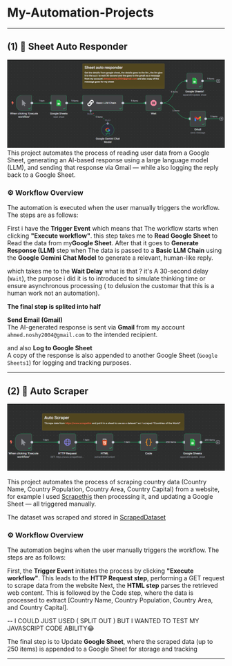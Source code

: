 # My-Automation-Projects

-------------------------------------------------------------------------------------------


## (1) 📩 Sheet Auto Responder
![Sheet Responder Workflow](Email_Sender/Sheet_Responder.png)
This project automates the process of reading user data from a Google Sheet, generating an AI-based response using a large language model (LLM), and sending that response via Gmail — while also logging the reply back to a Google Sheet.

### ⚙️ Workflow Overview

The automation is executed when the user manually triggers the workflow. The steps are as follows:

First i have the **Trigger Event** which means that The workflow starts when clicking **"Execute workflow"**.
this step takes me to **Read Google Sheet** to Read the data from my**Google Sheet**.
After that it goes to **Generate Response (LLM)** step when The data is passed to a **Basic LLM Chain** using the **Google Gemini Chat Model** to generate a relevant, human-like reply.

which takes me to the **Wait Delay** 
what is that ? it's A 30-second delay (`Wait`), the purpose i did it is to introduced to simulate thinking time or ensure asynchronous processing ( to delusion the customar that this is a human work not an automation).

**The final step is splited into half**

**Send Email (Gmail)**  
   The AI-generated response is sent via **Gmail** from my account `ahmed.noshy2004@gmail.com` to the intended recipient.

and also **Log to Google Sheet**  
   A copy of the response is also appended to another Google Sheet (`Google Sheets1`) for logging and tracking purposes.


-------------------------------------------------------------------------------------------
## (2) 📡  Auto Scraper
![Auto Scraper workflow](Auto_Scraper/Auto_Scraper.png)

This project automates the process of scraping country data (Country Name, Country Population, Country Area, Country Capital) from a website, for example I used [Scrapethis](https://www.scrapethissite.com/pages/simple/) then 
processing it, and updating a Google Sheet — all triggered manually.

The dataset was scraped and stored in [ScrapedDataset](Auto_Scraper/countries.xlsx)

### ⚙️ Workflow Overview

The automation begins when the user manually triggers the workflow. The steps are as follows:

First, the **Trigger Event** initiates the process by clicking **"Execute workflow"**. This leads to the **HTTP Request step**, performing a GET request to scrape data from the website
Next, the **HTML step** parses the retrieved web content. This is followed by the Code step, where the data is processed to extract  [Country Name, Country Population, Country Area, and Country Capital].

-- I COULD JUST USED ( SPLIT OUT ) BUT I WANTED TO TEST MY JAVASCRIPT CODE ABILITY😂 

The final step is to Update **Google Sheet**, where the scraped data (up to 250 items) is appended to a Google Sheet for storage and tracking

-------------------------------------------------------------------------------------------
